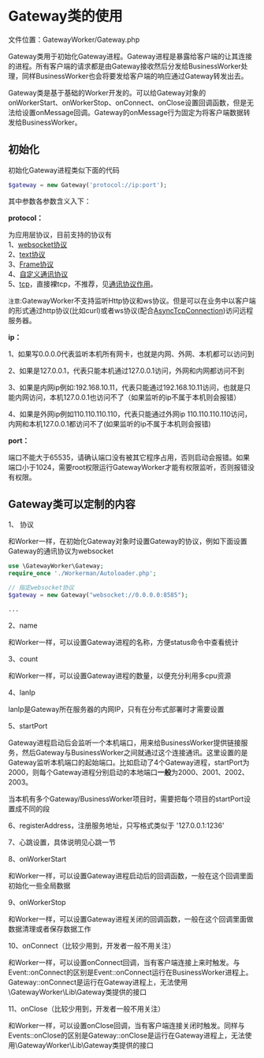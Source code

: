 # Gateway类的使用

文件位置：GatewayWorker/Gateway.php

Gateway类用于初始化Gateway进程。Gateway进程是暴露给客户端的让其连接的进程。所有客户端的请求都是由Gateway接收然后分发给BusinessWorker处理，同样BusinessWorker也会将要发给客户端的响应通过Gateway转发出去。

Gateway类是基于基础的Worker开发的。可以给Gateway对象的onWorkerStart、onWorkerStop、onConnect、onClose设置回调函数，但是无法给设置onMessage回调。Gateway的onMessage行为固定为将客户端数据转发给BusinessWorker。

## 初始化
初始化Gateway进程类似下面的代码

```php
$gateway = new Gateway('protocol://ip:port');
```

其中参数各参数含义入下：

**protocol：**

为应用层协议，目前支持的协议有<br>
1、[websocket协议](http://doc3.workerman.net/appendices/about-websocket.html)<br>
2、[text协议](http://doc3.workerman.net/appendices/about-text.html)<br>
3、[Frame协议](http://doc3.workerman.net/appendices/about-frame.html)<br>
4、[自定义通讯协议](http://doc3.workerman.net/protocols/how-protocols.html)<br>
5、[tcp](http://baike.baidu.com/item/TCP/33012)，直接裸tcp，不推荐，见[通讯协议作用](http://doc3.workerman.net/protocols/why-protocols.html)。


``` 注意 ```:GatewayWorker不支持监听Http协议和ws协议。但是可以在业务中以客户端的形式通过http协议(比如curl)或者ws协议(配合[AsyncTcpConnection](http://doc3.workerman.net/appendices/about-ws.html))访问远程服务器。

**ip：**

1、如果写0.0.0.0代表监听本机所有网卡，也就是内网、外网、本机都可以访问到

2、如果是127.0.0.1，代表只能本机通过127.0.0.1访问，外网和内网都访问不到

3、如果是内网ip例如:192.168.10.11，代表只能通过192.168.10.11访问，也就是只能内网访问，本机127.0.0.1也访问不了（如果监听的ip不属于本机则会报错）

4、如果是外网ip例如110.110.110.110，代表只能通过外网ip 110.110.110.110访问，内网和本机127.0.0.1都访问不了(如果监听的ip不属于本机则会报错)

**port：**

端口不能大于65535，请确认端口没有被其它程序占用，否则启动会报错。如果端口小于1024，需要root权限运行GatewayWorker才能有权限监听，否则报错没有权限。


## Gateway类可以定制的内容

1、 协议

和Worker一样，在初始化Gateway对象时设置Gateway的协议，例如下面设置Gateway的通讯协议为websocket

```php
use \GatewayWorker\Gateway;
require_once './Workerman/Autoloader.php';

// 指定websocket协议
$gateway = new Gateway("websocket://0.0.0.0:8585");

...
```

2、name

和Worker一样，可以设置Gateway进程的名称，方便status命令中查看统计

3、count

和Worker一样，可以设置Gateway进程的数量，以便充分利用多cpu资源

4、lanIp

lanIp是Gateway所在服务器的内网IP，只有在分布式部署时才需要设置

5、startPort

Gateway进程启动后会监听一个本机端口，用来给BusinessWorker提供链接服务，然后Gateway与BusinessWorker之间就通过这个连接通讯。这里设置的是Gateway监听本机端口的起始端口。比如启动了4个Gateway进程，startPort为2000，则每个Gateway进程分别启动的本地端口**一般**为2000、2001、2002、2003。

当本机有多个Gateway/BusinessWorker项目时，需要把每个项目的startPort设置成不同的段

6、registerAddress，注册服务地址，只写格式类似于 '127.0.0.1:1236'

7、心跳设置，具体说明见心跳一节

8、onWorkerStart

和Worker一样，可以设置Gateway进程启动后的回调函数，一般在这个回调里面初始化一些全局数据

9、onWorkerStop

和Worker一样，可以设置Gateway进程关闭的回调函数，一般在这个回调里面做数据清理或者保存数据工作

10、onConnect（比较少用到，开发者一般不用关注）

和Worker一样，可以设置onConnect回调，当有客户端连接上来时触发。与Event::onConnect的区别是Event::onConnect运行在BusinessWorker进程上。Gateway::onConnect是运行在Gateway进程上，无法使用\GatewayWorker\Lib\Gateway类提供的接口

11、onClose（比较少用到，开发者一般不用关注）

和Worker一样，可以设置onClose回调，当有客户端连接关闭时触发。同样与Events::onClose的区别是Gateway::onClose是运行在Gateway进程上，无法使用\GatewayWorker\Lib\Gateway类提供的接口
